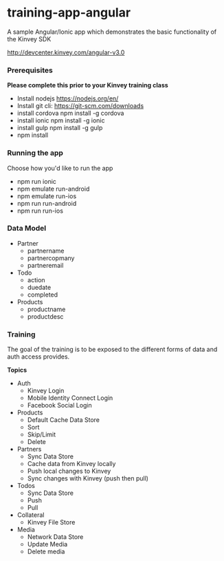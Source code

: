 # training-app-angular

A sample Angular/Ionic app which demonstrates the basic functionality of the Kinvey SDK

http://devcenter.kinvey.com/angular-v3.0

### Prerequisites
**Please complete this prior to your Kinvey training class**

* Install nodejs https://nodejs.org/en/
* Install git cli: https://git-scm.com/downloads
* install cordova
  npm install -g cordova
* install ionic
  npm install -g ionic
* install gulp 
  npm install -g gulp
* npm install

### Running the app
Choose how you'd like to run the app

* npm run ionic
* npm emulate run-android
* npm emulate run-ios
* npm run run-android
* npm run run-ios

### Data Model
* Partner
  * partnername
  * partnercopmany
  * partneremail
* Todo
  * action
  * duedate
  * completed
* Products
  * productname
  * productdesc

### Training
The goal of the training is to be exposed to the different forms of data and auth access provides.

**Topics**

* Auth
  * Kinvey Login
  * Mobile Identity Connect Login
  * Facebook Social Login
* Products
  * Default Cache Data Store
  * Sort
  * Skip/Limit
  * Delete
* Partners
  * Sync Data Store
  * Cache data from Kinvey locally
  * Push local changes to Kinvey
  * Sync changes with Kinvey (push then pull)
* Todos
  * Sync Data Store
  * Push
  * Pull
* Collateral
  * Kinvey File Store
* Media
  * Network Data Store
  * Update Media
  * Delete media